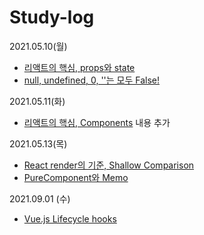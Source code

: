 # Study-log

2021.05.10(월)  
- [리액트의 핵심, props와 state](https://www.notion.so/Props-State-7353865a474249e0bb4d502a9f5041f5)  
- [null, undefined, 0, ''는 모두 False!](https://www.notion.so/null-undefined-0-False-3c1187e275904780a44a85b8fe5cb04a)  
  
2021.05.11(화)  
- [리액트의 핵심, Components](https://www.notion.so/Components-f1a3a156570246c5a012b9adee045967) 내용 추가  

2021.05.13(목)  
- [React render의 기준, Shallow Comparison](https://www.notion.so/React-render-Shallow-Comparison-955f78cc7a14431b8e5ca3b8569dd651)  
- [PureComponent와 Memo](https://www.notion.so/Components-f1a3a156570246c5a012b9adee045967#724cd2803140493d9e059be35771924d)  

2021.09.01 (수)  
- [Vue.js Lifecycle hooks](https://www.notion.so/563a3384897f4719a7dd4f38f0d45f0c)  
